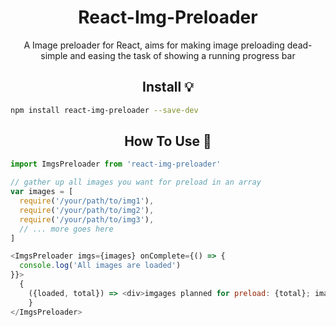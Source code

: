 <div align="center">

<h1>React-Img-Preloader</h1>

<p>A Image preloader for React, aims for making image preloading dead-simple and easing the task of showing a running progress bar </p>

</div>

<div align="center">

<h2>Install 💡</h2>

</div>

```bash
npm install react-img-preloader --save-dev
```

<div align="center">

<h2>How To Use 🥊</h2>

</div>

```js
import ImgsPreloader from 'react-img-preloader'

// gather up all images you want for preload in an array
var images = [
  require('/your/path/to/img1'),
  require('/your/path/to/img2'),
  require('/your/path/to/img3'),
  // ... more goes here
]

<ImgsPreloader imgs={images} onComplete={() => {
  console.log('All images are loaded')
}}>
  {
    ({loaded, total}) => <div>imgages planned for preload: {total}; images have been preloaded: {loaded}</div>
	}
</ImgsPreloader>
```
